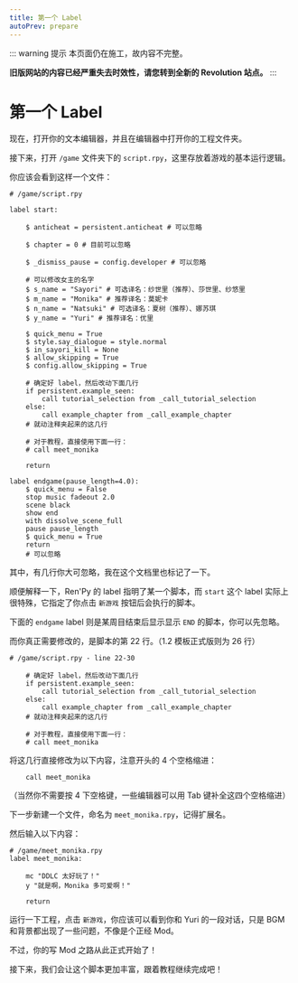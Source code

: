 ```yaml
---
title: 第一个 Label
autoPrev: prepare
---
```


::: warning 提示
本页面仍在施工，故内容不完整。

**旧版网站的内容已经严重失去时效性，请您转到全新的 Revolution 站点。**
:::

# 第一个 Label

现在，打开你的文本编辑器，并且在编辑器中打开你的工程文件夹。

接下来，打开 `/game` 文件夹下的 `script.rpy`，这里存放着游戏的基本运行逻辑。

你应该会看到这样一个文件：

```renpy
# /game/script.rpy

label start:

    $ anticheat = persistent.anticheat # 可以忽略

    $ chapter = 0 # 目前可以忽略

    $ _dismiss_pause = config.developer # 可以忽略

    # 可以修改女主的名字
    $ s_name = "Sayori" # 可选译名：纱世里（推荐）、莎世里、纱悠里
    $ m_name = "Monika" # 推荐译名：莫妮卡
    $ n_name = "Natsuki" # 可选译名：夏树（推荐）、娜苏琪
    $ y_name = "Yuri" # 推荐译名：优里

    $ quick_menu = True
    $ style.say_dialogue = style.normal
    $ in_sayori_kill = None
    $ allow_skipping = True
    $ config.allow_skipping = True
    
    # 确定好 label，然后改动下面几行
    if persistent.example_seen:
        call tutorial_selection from _call_tutorial_selection
    else:
        call example_chapter from _call_example_chapter
    # 就动注释夹起来的这几行

    # 对于教程，直接使用下面一行：
    # call meet_monika

    return

label endgame(pause_length=4.0):
    $ quick_menu = False
    stop music fadeout 2.0
    scene black
    show end
    with dissolve_scene_full
    pause pause_length
    $ quick_menu = True
    return
    # 可以忽略
```

其中，有几行你大可忽略，我在这个文档里也标记了一下。

顺便解释一下，Ren'Py 的 label 指明了某一个脚本，而 `start` 这个 label 实际上很特殊，它指定了你点击 `新游戏` 按钮后会执行的脚本。

下面的 `endgame` label 则是某周目结束后显示显示 `END` 的脚本，你可以先忽略。

而你真正需要修改的，是脚本的第 22 行。（1.2 模板正式版则为 26 行）

```renpy
# /game/script.rpy - line 22-30

    # 确定好 label，然后改动下面几行
    if persistent.example_seen:
        call tutorial_selection from _call_tutorial_selection
    else:
        call example_chapter from _call_example_chapter
    # 就动注释夹起来的这几行

    # 对于教程，直接使用下面一行：
    # call meet_monika

```

将这几行直接修改为以下内容，注意开头的 4 个空格缩进：

```renpy
    call meet_monika
```

（当然你不需要按 4 下空格键，一些编辑器可以用 Tab 键补全这四个空格缩进）

下一步新建一个文件，命名为 `meet_monika.rpy`，记得扩展名。

然后输入以下内容：

```renpy
# /game/meet_monika.rpy
label meet_monika:
    
    mc "DDLC 太好玩了！"
    y "就是啊，Monika 多可爱啊！"
   
    return
```

运行一下工程，点击 `新游戏`，你应该可以看到你和 Yuri 的一段对话，只是 BGM 和背景都出现了一些问题，不像是个正经 Mod。

不过，你的写 Mod 之路从此正式开始了！

接下来，我们会让这个脚本更加丰富，跟着教程继续完成吧！
